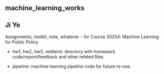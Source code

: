 ## machine_learning_works
## Ji Ye

Assignments, toolkit, note, whatever - for Course 30254: Machine Learning for Public Policy

+ hw1, hw2, hw3, midterm: directory with homework code/report/feedback and other related files.

+ pipeline: machine learning pipeline code for future re-use.
